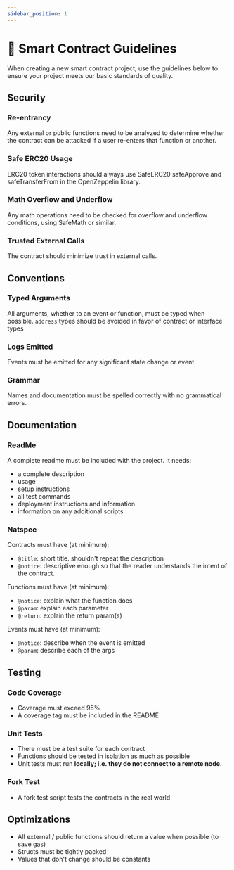 ```yaml
---
sidebar_position: 1
---
```



# 📐 Smart Contract Guidelines

When creating a new smart contract project, use the guidelines below to ensure your project meets our basic standards of quality.

## Security <a href="#security" id="security"></a>

### Re-entrancy

Any external or public functions need to be analyzed to determine whether the contract can be attacked if a user re-enters that function or another.

### Safe ERC20 Usage

ERC20 token interactions should always use SafeERC20 safeApprove and safeTransferFrom in the OpenZeppelin library.

### Math Overflow and Underflow <a href="#math-overflow-and-underflow" id="math-overflow-and-underflow"></a>

Any math operations need to be checked for overflow and underflow conditions, using SafeMath or similar.

### Trusted External Calls <a href="#trusted-external-calls" id="trusted-external-calls"></a>

The contract should minimize trust in external calls.

## Conventions <a href="#conventions" id="conventions"></a>

### Typed Arguments

All arguments, whether to an event or function, must be typed when possible. `address` types should be avoided in favor of contract or interface types

### Logs Emitted <a href="#logs-emitted" id="logs-emitted"></a>

Events must be emitted for any significant state change or event.

### Grammar <a href="#grammar" id="grammar"></a>

Names and documentation must be spelled correctly with no grammatical errors.

## Documentation <a href="#documentation" id="documentation"></a>

### ReadMe

A complete readme must be included with the project. It needs:

* a complete description
* usage
* setup instructions
* all test commands
* deployment instructions and information
* information on any additional scripts

### Natspec <a href="#natspec" id="natspec"></a>

Contracts must have (at minimum):

* `@title`: short title. shouldn't repeat the description
* `@notice`: descriptive enough so that the reader understands the intent of the contract.

Functions must have (at minimum):

* `@notice`: explain what the function does
* `@param`: explain each parameter
* `@return`: explain the return param(s)

Events must have (at minimum):

* `@notice`: describe when the event is emitted
* `@param`: describe each of the args

## Testing <a href="#testing" id="testing"></a>

### Code Coverage

* Coverage must exceed 95%
* A coverage tag must be included in the README

### Unit Tests <a href="#unit-tests" id="unit-tests"></a>

* There must be a test suite for each contract
* Functions should be tested in isolation as much as possible
* Unit tests must run **locally; i.e. they do not connect to a remote node.**

### Fork Test <a href="#fork-test" id="fork-test"></a>

* A fork test script tests the contracts in the real world

## Optimizations <a href="#optimizations" id="optimizations"></a>

* All external / public functions should return a value when possible (to save gas)
* Structs must be tightly packed
* Values that don't change should be constants
